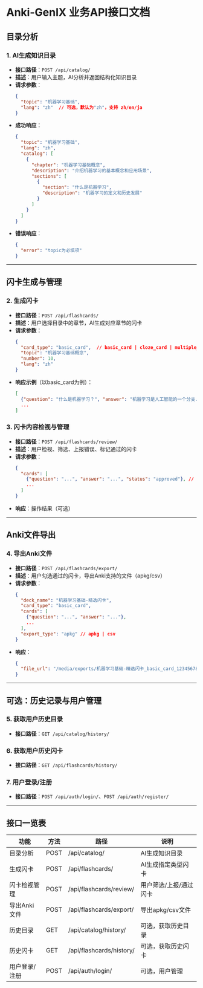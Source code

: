 # Anki-GenIX 业务API接口文档

## 目录分析

### 1. AI生成知识目录
- **接口路径**：`POST /api/catalog/`
- **描述**：用户输入主题，AI分析并返回结构化知识目录
- **请求参数**：
  ```json
  {
    "topic": "机器学习基础",
    "lang": "zh"  // 可选，默认为"zh"，支持 zh/en/ja
  }
  ```
- **成功响应**：
  ```json
  {
    "topic": "机器学习基础",
    "lang": "zh",
    "catalog": [
      {
        "chapter": "机器学习基础概念",
        "description": "介绍机器学习的基本概念和应用场景",
        "sections": [
          {
            "section": "什么是机器学习",
            "description": "机器学习的定义和历史发展"
          }
        ]
      }
    ]
  }
  ```
- **错误响应**：
  ```json
  {
    "error": "topic为必填项"
  }
  ```

---

## 闪卡生成与管理

### 2. 生成闪卡
- **接口路径**：`POST /api/flashcards/`
- **描述**：用户选择目录中的章节，AI生成对应章节的闪卡
- **请求参数**：
  ```json
  {
    "card_type": "basic_card",  // basic_card | cloze_card | multiple_choice_card
    "topic": "机器学习基础概念",
    "number": 10,
    "lang": "zh"
  }
  ```
- **响应示例**（以basic_card为例）：
  ```json
  [
    {"question": "什么是机器学习？", "answer": "机器学习是人工智能的一个分支..."},
    ...
  ]
  ```

### 3. 闪卡内容检视与管理
- **接口路径**：`POST /api/flashcards/review/`
- **描述**：用户检视、筛选、上报错误、标记通过的闪卡
- **请求参数**：
  ```json
  {
    "cards": [
      {"question": "...", "answer": "...", "status": "approved"}, // approved | rejected | error
      ...
    ]
  }
  ```
- **响应**：操作结果（可选）

---

## Anki文件导出

### 4. 导出Anki文件
- **接口路径**：`POST /api/flashcards/export/`
- **描述**：用户勾选通过的闪卡，导出Anki支持的文件（apkg/csv）
- **请求参数**：
  ```json
  {
    "deck_name": "机器学习基础-精选闪卡",
    "card_type": "basic_card",
    "cards": [
      {"question": "...", "answer": "..."},
      ...
    ],
    "export_type": "apkg" // apkg | csv
  }
  ```
- **响应**：
  ```json
  {
    "file_url": "/media/exports/机器学习基础-精选闪卡_basic_card_123456789.apkg"
  }
  ```

---

## 可选：历史记录与用户管理

### 5. 获取用户历史目录
- **接口路径**：`GET /api/catalog/history/`

### 6. 获取用户历史闪卡
- **接口路径**：`GET /api/flashcards/history/`

### 7. 用户登录/注册
- **接口路径**：`POST /api/auth/login/`、`POST /api/auth/register/`

---

## 接口一览表

| 功能           | 方法 | 路径                        | 说明                     |
|----------------|------|-----------------------------|--------------------------|
| 目录分析       | POST | /api/catalog/               | AI生成知识目录           |
| 生成闪卡       | POST | /api/flashcards/            | AI生成指定类型闪卡       |
| 闪卡检视管理   | POST | /api/flashcards/review/     | 用户筛选/上报/通过闪卡   |
| 导出Anki文件   | POST | /api/flashcards/export/     | 导出apkg/csv文件         |
| 历史目录       | GET  | /api/catalog/history/       | 可选，获取历史目录       |
| 历史闪卡       | GET  | /api/flashcards/history/    | 可选，获取历史闪卡       |
| 用户登录/注册  | POST | /api/auth/login/            | 可选，用户管理           | 